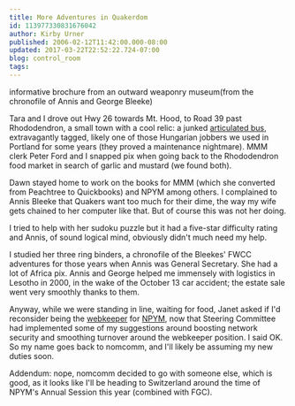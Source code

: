 ```yaml
---
title: More Adventures in Quakerdom
id: 113977330831676042
author: Kirby Urner
published: 2006-02-12T11:42:00.000-08:00
updated: 2017-03-22T22:52:22.724-07:00
blog: control_room
tags: 
---
```


[](http://photos1.blogger.com/blogger/1134/545/1600/P2110058.jpg)informative brochure from an outward weaponry museum(from the chronofile of Annis and George Bleeke) 

Tara and I drove out Hwy 26 towards Mt. Hood, to Road 39 past Rhododendron, a small town with a cool relic: a junked [articulated bus](http://mybizmo.blogspot.com/2006/02/articulated-bus.html), extravagantly tagged, likely one of those Hungarian jobbers we used in Portland for some years (they proved a maintenance nightmare). MMM clerk Peter Ford and I snapped pix when going back to the Rhododendron food market in search of garlic and mustard (we found both).

Dawn stayed home to work on the books for MMM (which she converted from Peachtree to Quickbooks) and NPYM among others. I complained to Annis Bleeke that Quakers want too much for their dime, the way my wife gets chained to her computer like that. But of course this was not her doing.

I tried to help with her sudoku puzzle but it had a five-star difficulty rating and Annis, of sound logical mind, obviously didn't much need my help.

I studied her three ring binders, a chronofile of the Bleekes' FWCC adventures for those years when Annis was General Secretary. She had a lot of Africa pix. Annis and George helped me immensely with logistics in Lesotho in 2000, in the wake of the October 13 car accident; the estate sale went very smoothly thanks to them.

Anyway, while we were standing in line, waiting for food, Janet asked if I'd reconsider being the [webkeeper](http://controlroom.blogspot.com/2006/01/web-wrangling.html) for [NPYM](http://www.npym.org/), now that Steering Committee had implemented some of my suggestions around boosting network security and smoothing turnover around the webkeeper position. I said OK. So my name goes back to nomcomm, and I'll likely be assuming my new duties soon.

Addendum:  nope, nomcomm decided to go with someone else, which is good, as it looks like I'll be heading to Switzerland around the time of NPYM's Annual Session this year (combined with FGC).